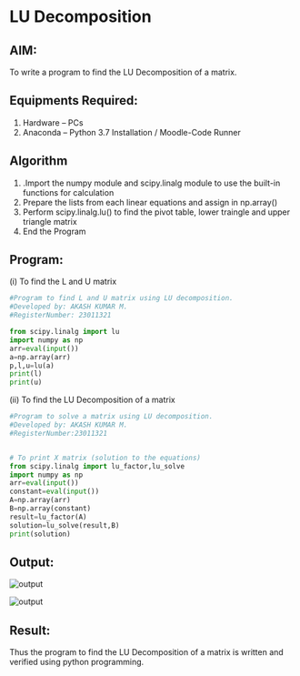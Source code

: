 # LU Decomposition 

## AIM:
To write a program to find the LU Decomposition of a matrix.

## Equipments Required:
1. Hardware – PCs
2. Anaconda – Python 3.7 Installation / Moodle-Code Runner

## Algorithm
1. .Import the numpy module and scipy.linalg module to use the built-in functions for
calculation
2. Prepare the lists from each linear equations and assign in np.array() 
3. Perform scipy.linalg.lu() to find the pivot table, lower traingle and upper triangle matrix
4. End the
Program

## Program:
(i) To find the L and U matrix
```python
#Program to find L and U matrix using LU decomposition.
#Developed by: AKASH KUMAR M.
#RegisterNumber: 23011321

from scipy.linalg import lu
import numpy as np
arr=eval(input())
a=np.array(arr)
p,l,u=lu(a)
print(l)
print(u)
```
(ii) To find the LU Decomposition of a matrix
```python
#Program to solve a matrix using LU decomposition.
#Developed by: AKASH KUMAR M.
#RegisterNumber:23011321 


# To print X matrix (solution to the equations)
from scipy.linalg import lu_factor,lu_solve
import numpy as np
arr=eval(input())
constant=eval(input())
A=np.array(arr)
B=np.array(constant)
result=lu_factor(A)
solution=lu_solve(result,B)
print(solution)

```


## Output:
![output](https://github.com/akash7812/LU-Decomposition/assets/146819826/7e3a9ceb-6fbf-4c31-98e4-4419066b2c36)

![output](https://github.com/akash7812/LU-Decomposition/assets/146819826/7963273d-336d-405b-b3e2-0370ff16a6e9)



## Result:
Thus the program to find the LU Decomposition of a matrix is written and verified using python programming.

